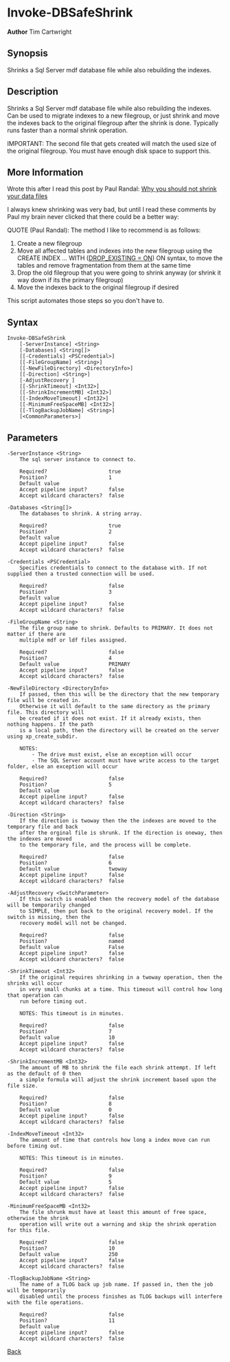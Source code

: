 
# Invoke-DBSafeShrink
**Author** Tim Cartwright

## Synopsis
Shrinks a Sql Server mdf database file while also rebuilding the indexes.

## Description
Shrinks a Sql Server mdf database file while also rebuilding the indexes. Can be
used to migrate indexes to a new filegroup, or just shrink and move the indexes
back to the original filegroup after the shrink is done. Typically runs faster than
a normal shrink operation.

IMPORTANT: The second file that gets created will match the used size of the original
filegroup. You must have enough disk space to support this.

## More Information     
Wrote this after I read this post by Paul Randal: [Why you should not shrink your data files](https://www.sqlskills.com/blogs/paul/why-you-should-not-shrink-your-data-files/) 
    
I always knew shrinking was very bad, but until I read these comments by
Paul my brain never clicked that there could be a better way:

QUOTE (Paul Randal):
    The method I like to recommend is as follows:

1. Create a new filegroup
2. Move all affected tables and indexes into the new filegroup using the
    CREATE INDEX … WITH ([DROP_EXISTING = ON](https://learn.microsoft.com/en-us/sql/t-sql/statements/create-index-transact-sql?view=sql-server-ver16#drop_existing---on--off-)) ON syntax, to move the tables
    and remove fragmentation from them at the same time
3. Drop the old filegroup that you were going to shrink anyway (or
    shrink it way down if its the primary filegroup)
4. Move the indexes back to the original filegroup if desired

This script automates those steps so you don't have to.

## Syntax
    Invoke-DBSafeShrink 
        [-ServerInstance] <String> 
        [-Databases] <String[]> 
        [[-Credentials] <PSCredential>] 
        [[-FileGroupName] <String>] 
        [[-NewFileDirectory] <DirectoryInfo>] 
        [[-Direction] <String>] 
        [-AdjustRecovery ] 
        [[-ShrinkTimeout] <Int32>] 
        [[-ShrinkIncrementMB] <Int32>] 
        [[-IndexMoveTimeout] <Int32>] 
        [[-MinimumFreeSpaceMB] <Int32>] 
        [[-TlogBackupJobName] <String>] 
        [<CommonParameters>]

## Parameters
    -ServerInstance <String>
        The sql server instance to connect to.

        Required?                    true
        Position?                    1
        Default value                
        Accept pipeline input?       false
        Accept wildcard characters?  false

    -Databases <String[]>
        The databases to shrink. A string array.

        Required?                    true
        Position?                    2
        Default value                
        Accept pipeline input?       false
        Accept wildcard characters?  false

    -Credentials <PSCredential>
        Specifies credentials to connect to the database with. If not supplied then a trusted connection will be used.

        Required?                    false
        Position?                    3
        Default value                
        Accept pipeline input?       false
        Accept wildcard characters?  false

    -FileGroupName <String>
        The file group name to shrink. Defaults to PRIMARY. It does not matter if there are
        multiple mdf or ldf files assigned.

        Required?                    false
        Position?                    4
        Default value                PRIMARY
        Accept pipeline input?       false
        Accept wildcard characters?  false

    -NewFileDirectory <DirectoryInfo>
        If passed, then this will be the directory that the new temporary file will be created in.
        Otherwise it will default to the same directory as the primary file. This directory will
        be created if it does not exist. If it already exists, then nothing happens. If the path
        is a local path, then the directory will be created on the server using xp_create_subdir.
        
        NOTES:
            - The drive must exist, else an exception will occur
            - The SQL Server account must have write access to the target folder, else an exception will occur

        Required?                    false
        Position?                    5
        Default value                
        Accept pipeline input?       false
        Accept wildcard characters?  false

    -Direction <String>
        If the direction is twoway then the the indexes are moved to the temporary file and back
        after the orginal file is shrunk. If the direction is oneway, then the indexes are moved
        to the temporary file, and the process will be complete.

        Required?                    false
        Position?                    6
        Default value                twoway
        Accept pipeline input?       false
        Accept wildcard characters?  false

    -AdjustRecovery <SwitchParameter>
        If this switch is enabled then the recovery model of the database will be temporarily changed
        to SIMPLE, then put back to the original recovery model. If the switch is missing, then the
        recovery model will not be changed.

        Required?                    false
        Position?                    named
        Default value                False
        Accept pipeline input?       false
        Accept wildcard characters?  false

    -ShrinkTimeout <Int32>
        If the original requires shrinking in a twoway operation, then the shrinks will occur
        in very small chunks at a time. This timeout will control how long that operation can
        run before timing out.
        
        NOTES: This timeout is in minutes.

        Required?                    false
        Position?                    7
        Default value                10
        Accept pipeline input?       false
        Accept wildcard characters?  false

    -ShrinkIncrementMB <Int32>
        The amount of MB to shrink the file each shrink attempt. If left as the default of 0 then
        a simple formula will adjust the shrink increment based upon the file size.

        Required?                    false
        Position?                    8
        Default value                0
        Accept pipeline input?       false
        Accept wildcard characters?  false

    -IndexMoveTimeout <Int32>
        The amount of time that controls how long a index move can run before timing out.
        
        NOTES: This timeout is in minutes.

        Required?                    false
        Position?                    9
        Default value                5
        Accept pipeline input?       false
        Accept wildcard characters?  false

    -MinimumFreeSpaceMB <Int32>
        The file shrunk must have at least this amount of free space, otherwise the shrink
        operation will write out a warning and skip the shrink operation for this file.

        Required?                    false
        Position?                    10
        Default value                250
        Accept pipeline input?       false
        Accept wildcard characters?  false

    -TlogBackupJobName <String>
        The name of a TLOG back up job name. If passed in, then the job will be temporarily
        disabled until the process finishes as TLOG backups will interfere with the file operations.

        Required?                    false
        Position?                    11
        Default value                
        Accept pipeline input?       false
        Accept wildcard characters?  false
 
[Back](/README.md)